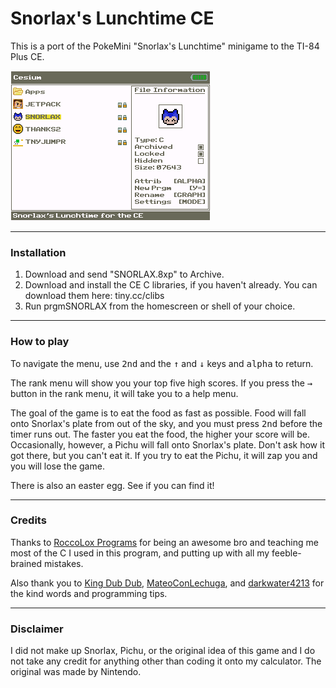 # Snorlax's Lunchtime CE

This is a port of the PokeMini "Snorlax's Lunchtime" minigame to the
TI-84 Plus CE.

![Awesome Screenshot](screenshot.png)

---

### Installation

1. Download and send "SNORLAX.8xp" to Archive.
2. Download and install the CE C libraries, if you haven't already. You can download them 
   here: tiny.cc/clibs
3. Run prgmSNORLAX from the homescreen or shell of your choice.
---

### How to play

To navigate the menu, use <kbd>2nd</kbd> and the <kbd>↑</kbd> and <kbd>↓</kbd> keys and <kbd>alpha</kbd> to return.

The rank menu will show you your top five high scores. If you press the <kbd>→</kbd> button
in the rank menu, it will take you to a help menu. 

The goal of the game is to eat the food as fast as possible. Food will
fall onto Snorlax's plate from out of the sky, and you must press <kbd>2nd</kbd>
before the timer runs out. The faster you eat the food, the higher your
score will be. Occasionally, however, a Pichu will fall onto Snorlax's plate.
Don't ask how it got there, but you can't eat it. If you try to eat the Pichu,
it will zap you and you will lose the game.

There is also an easter egg. See if you can find it!

---

### Credits

Thanks to [RoccoLox Programs](https://github.com/roccoloxprograms/) for being an awesome bro and teaching me most of the 
C I used in this program, and putting up with all my feeble-brained mistakes.

Also thank you to [King Dub Dub](https://github.com/kingdubdub/), [MateoConLechuga](https://github.com/mateoconlechuga/), and [darkwater4213](https://github.com/darkwater4213) for the kind words
and programming tips.

---

### Disclaimer

I did not make up Snorlax, Pichu, or the original idea of
this game and I do not take any credit for anything other than coding
it onto my calculator. The original was made by Nintendo.
